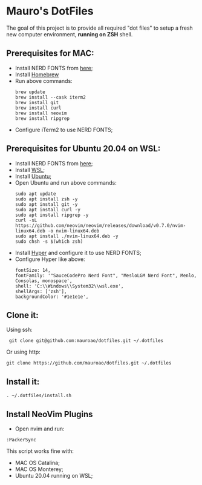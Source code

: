 # Mauro's DotFiles

The goal of this project is to provide all required "dot files" to setup a fresh new computer environment, **running on ZSH** shell.  

## Prerequisites for MAC: 

- Install NERD FONTS from [here](fonts/);
- Install [Homebrew](https://brew.sh)
- Run above commands:
  ```
  brew update
  brew install --cask iterm2
  brew install git
  brew install curl 
  brew install neovim
  brew install ripgrep
  ```
- Configure iTerm2 to use NERD FONTS;

## Prerequisites for Ubuntu 20.04 on WSL:

- Install NERD FONTS from [here](fonts/);
- Install [WSL](https://docs.microsoft.com/en-us/windows/wsl/install);
- Install [Ubuntu](https://apps.microsoft.com/store/detail/ubuntu-2004/9N6SVWS3RX71?hl=pt-br&gl=BR);
- Open Ubuntu and run above commands:
  ```
  sudo apt update
  sudo apt install zsh -y
  sudo apt install git -y
  sudo apt install curl -y
  sudo apt install ripgrep -y
  curl -sL https://github.com/neovim/neovim/releases/download/v0.7.0/nvim-linux64.deb -o nvim-linux64.deb
  sudo apt install ./nvim-linux64.deb -y
  sudo chsh -s $(which zsh)
  ```
- Install [Hyper](https://hyper.is) and configure it to use NERD FONTS;
- Configure Hyper like above:
  ```
  fontSize: 14,
  fontFamily: '"SauceCodePro Nerd Font", "MesloLGM Nerd Font", Menlo, Consolas, monospace',
  shell: 'C:\\Windows\\System32\\wsl.exe',
  shellArgs: ['zsh'],
  backgroundColor: '#1e1e1e',
  ```

## Clone it:

Using ssh:
```
 git clone git@github.com:mauroao/dotfiles.git ~/.dotfiles
```
Or using http:
```
git clone https://github.com/mauroao/dotfiles.git ~/.dotfiles
```

## Install it:

```
. ~/.dotfiles/install.sh
```
## Install NeoVim Plugins

- Open nvim and run:
```
:PackerSync
```
This script works fine with:
- MAC OS Catalina;
- MAC OS Monterey;
- Ubuntu 20.04 running on WSL;
